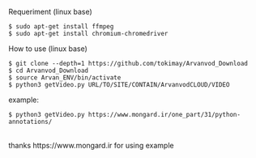 
Requeriment (linux base)  <br />
````shell
$ sudo apt-get install ffmpeg
$ sudo apt-get install chromium-chromedriver
````
How to use (linux base)  <br />
````shell
$ git clone --depth=1 https://github.com/tokimay/Arvanvod_Download
$ cd Arvanvod_Download
$ source Arvan_ENV/bin/activate
$ python3 getVideo.py URL/TO/SITE/CONTAIN/ArvanvodCLOUD/VIDEO
````
example:  <br />
````shell
$ python3 getVideo.py https://www.mongard.ir/one_part/31/python-annotations/
````
 <br />
thanks https://www.mongard.ir for using example  <br />
